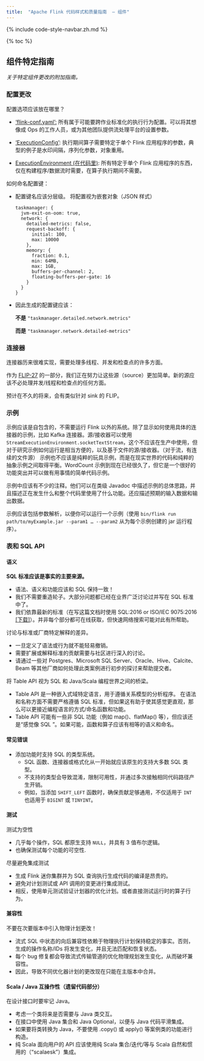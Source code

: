 ```yaml
---
title:  "Apache Flink 代码样式和质量指南  — 组件"
---
```


{% include code-style-navbar.zh.md %}

{% toc %}




## 组件特定指南

_关于特定组件更改的附加指南。_


### 配置更改

配置选项应该放在哪里？

* <span style="text-decoration:underline;">‘flink-conf.yaml’:</span> 所有属于可能要跨作业标准化的执行行为配置。可以将其想像成 Ops 的工作人员，或为其他团队提供流处理平台的设置参数。

* <span style="text-decoration:underline;">‘ExecutionConfig’</span>: 执行期间算子需要特定于单个 Flink 应用程序的参数，典型的例子是水印间隔，序列化参数，对象重用。
* <span style="text-decoration:underline;">ExecutionEnvironment (在代码里)</span>: 所有特定于单个 Flink 应用程序的东西，仅在构建程序/数据流时需要，在算子执行期间不需要。

如何命名配置键：

* 配置键名应该分层级。
  将配置视为嵌套对象（JSON 样式）

  ```
  taskmanager: {
    jvm-exit-on-oom: true,
    network: {
      detailed-metrics: false,
      request-backoff: {
        initial: 100,
        max: 10000
      },
      memory: {
        fraction: 0.1,
        min: 64MB,
        max: 1GB,
        buffers-per-channel: 2,
        floating-buffers-per-gate: 16
      }
    }
  }
  ```

* 因此生成的配置键应该：

  **不是** `"taskmanager.detailed.network.metrics"`

  **而是** `"taskmanager.network.detailed-metrics"`


### 连接器

连接器历来很难实现，需要处理多线程、并发和检查点的许多方面。

作为 [FLIP-27](https://cwiki.apache.org/confluence/display/FLINK/FLIP-27%3A+Refactor+Source+Interface) 的一部分，我们正在努力让这些源（source）更加简单。新的源应该不必处理并发/线程和检查点的任何方面。

预计在不久的将来，会有类似针对 sink 的 FLIP。


### 示例

示例应该是自包含的，不需要运行 Flink 以外的系统。除了显示如何使用具体的连接器的示例，比如 Kafka 连接器。源/接收器可以使用 `StreamExecutionEnvironment.socketTextStream`，这个不应该在生产中使用，但对于研究示例如何运行是相当方便的，以及基于文件的源/接收器。（对于流，有连续的文件源）
示例也不应该是纯粹的玩具示例，而是在现实世界的代码和纯粹的抽象示例之间取得平衡。WordCount 示例到现在已经很久了，但它是一个很好的功能突出并可以做有用事情的简单代码示例。

示例中应该有不少的注释。他们可以在类级 Javadoc 中描述示例的总体思路，并且描述正在发生什么和整个代码里使用了什么功能。还应描述预期的输入数据和输出数据。

示例应该包括参数解析，以便你可以运行一个示例（使用 `bin/flink run path/to/myExample.jar --param1 … --param2` 从为每个示例创建的 jar 运行程序）。


### 表和 SQL API


#### 语义

**SQL 标准应该是事实的主要来源。**

* 语法、语义和功能应该和 SQL 保持一致！
* 我们不需要重造轮子。大部分问题都已经在业界广泛讨论过并写在 SQL 标准中了。
* 我们依靠最新的标准（在写这篇文档时使用  SQL:2016 or ISO/IEC 9075:2016  [[下载]](https://standards.iso.org/ittf/PubliclyAvailableStandards/c065143_ISO_IEC_TR_19075-5_2016.zip)）。并非每个部分都可在线获取，但快速网络搜索可能对此有所帮助。

讨论与标准或厂商特定解释的差异。

* 一旦定义了语法或行为就不能轻易撤销。
* 需要扩展或解释标准的贡献需要与社区进行深入的讨论。
* 请通过一些对 Postgres、Microsoft SQL Server、Oracle、Hive、Calcite、Beam 等其他厂商如何处理此类案例进行初步的探讨来帮助提交者。


将 Table API 视为 SQL 和 Java/Scala 编程世界之间的桥梁。

* Table API 是一种嵌入式域特定语言，用于遵循关系模型的分析程序。
在语法和名称方面不需要严格遵循 SQL 标准，但如果这有助于使其感觉更直观，那么可以更接近编程语言的方式/命名函数和功能。
* Table API 可能有一些非 SQL 功能（例如 map()、flatMap() 等），但应该还是“感觉像 SQL ”。如果可能，函数和算子应该有相等的语义和命名。


#### 常见错误

* 添加功能时支持 SQL 的类型系统。
    * SQL 函数、连接器或格式化从一开始就应该原生的支持大多数 SQL 类型。
    * 不支持的类型会导致混淆，限制可用性，并通过多次接触相同代码路径产生开销。
    * 例如，当添加 `SHIFT_LEFT` 函数时，确保贡献足够通用，不仅适用于 `INT` 也适用于 `BIGINT` 或 `TINYINT`。


#### 测试

测试为空性

* 几乎每个操作，SQL 都原生支持 `NULL`，并具有 3 值布尔逻辑。
* 也确保测试每个功能的可空性.


尽量避免集成测试

* 生成 Flink 迷你集群并为 SQL 查询执行生成代码的编译是昂贵的。
* 避免对计划测试或 API 调用的变更进行集成测试。
* 相反，使用单元测试验证计划器的优化计划。或者直接测试运行时的算子行为。


#### 兼容性

不要在次要版本中引入物理计划更改！

* 流式 SQL 中状态的向后兼容性依赖于物理执行计划保持稳定的事实。否则，生成的操作名称/IDs 将发生变化，并且无法匹配和恢复状态。
* 每个 bug 修复都会导致流式传输管道的优化物理规划发生变化，从而破坏兼容性。
* 因此，导致不同优化器计划的更改现在只能在主版本中合并。


#### Scala / Java 互操作性（遗留代码部分）

在设计接口时要牢记 Java。

* 考虑一个类将来是否需要与 Java 类交互。
* 在接口中使用 Java 集合和 Java Optional，以便与 Java 代码平滑集成。
* 如果要将类转换为 Java，不要使用 .copy() 或 apply() 等案例类的功能进行构造。
* 纯 Scala 面向用户的 API 应该使用纯 Scala 集合/迭代/等与 Scala 自然和惯用的（“scalaesk”）集成。

